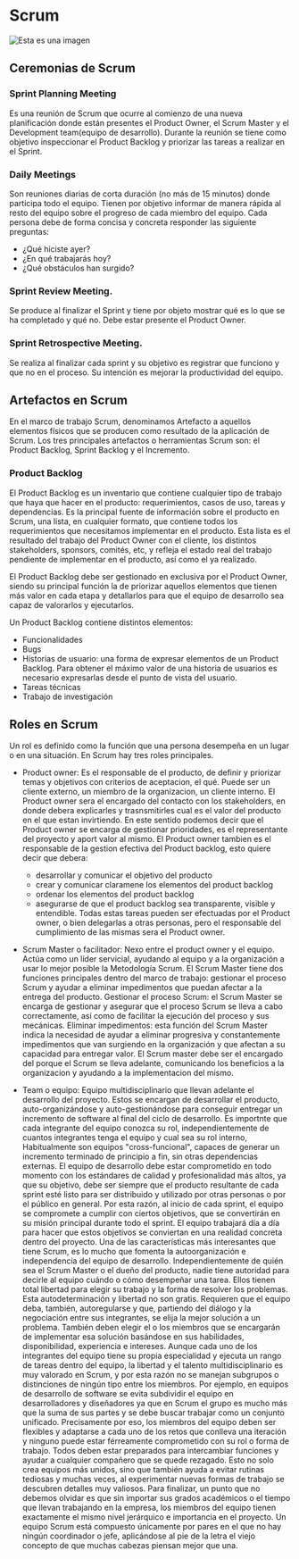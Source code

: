 # Scrum

![Esta es una imagen](https://miro.medium.com/max/1200/1*9y2sMFou3w-FjWBVt_2ibA.png)

## Ceremonias de Scrum
### Sprint Planning Meeting 
Es una reunión de Scrum que ocurre al comienzo de una nueva planificación donde están presentes el Product Owner, el Scrum Master y el Development team(equipo de desarrollo). Durante la reunión se tiene como objetivo inspeccionar el Product Backlog y priorizar las tareas a realizar en el Sprint.
### Daily Meetings
Son reuniones diarias de corta duración (no más de 15 minutos) donde participa todo el equipo. Tienen por objetivo informar de manera rápida al resto del equipo sobre el progreso de cada miembro del equipo. 
Cada persona debe de forma concisa y concreta responder las siguiente preguntas:
- ¿Qué hiciste ayer?
- ¿En qué trabajarás hoy?
- ¿Qué obstáculos han surgido?
### Sprint Review Meeting.
Se produce al finalizar el Sprint y tiene por objeto mostrar qué es lo que se ha completado y qué no. Debe estar presente el
Product Owner.
### Sprint Retrospective Meeting. 
Se realiza al finalizar cada sprint y su objetivo es registrar que funciono y que no en el proceso. Su intención es mejorar la productividad del equipo. 


## Artefactos en Scrum
En el marco de trabajo Scrum, denominamos Artefacto a aquellos elementos físicos que se producen como resultado de la aplicación de Scrum. Los tres principales artefactos o herramientas Scrum son: el Product Backlog, Sprint Backlog y el Incremento.

### Product Backlog
El Product Backlog es un inventario que contiene cualquier tipo de trabajo que haya que hacer en el producto: requerimientos, casos de uso, tareas y dependencias. Es la principal fuente de información sobre el producto en Scrum, una lista, en cualquier formato, que contiene todos los requerimientos que necesitamos implementar en el producto. Esta lista es el resultado del trabajo del Product Owner con el cliente, los distintos stakeholders, sponsors, comités, etc, y refleja el estado real del trabajo pendiente de implementar en el producto, así como el ya realizado. 

El Product Backlog debe ser gestionado en exclusiva por el Product Owner, siendo su principal función la de priorizar aquellos elementos que tienen más valor en cada etapa y detallarlos para que el equipo de desarrollo sea capaz de valorarlos y ejecutarlos.

Un Product Backlog contiene distintos elementos:

- Funcionalidades
- Bugs
- Historias de usuario: una forma de expresar elementos de un Product Backlog. Para obtener el máximo valor de una historia de usuarios es necesario expresarlas desde el punto de vista del usuario.
- Tareas técnicas
- Trabajo de investigación


## Roles en Scrum
Un rol es definido como la función que una persona desempeña en un lugar o en una situación. En Scrum hay tres roles principales.

- Product owner: Es el responsable de el producto, de definir y priorizar temas y objetivos con criterios de aceptacion, el qué. Puede ser un cliente externo, un miembro de la organizacion, un cliente interno. El Product owner sera el encargado del contacto con los stakeholders, en donde debera explicarles y trasnsmitirles cual es el valor del producto en el que estan invirtiendo. En este sentido podemos decir que el Product owner se encarga de gestionar prioridades, es el representante del proyecto y aport valor al mismo.
  El Product owner tambien es el responsable de la gestion efectiva del Product backlog, esto quiere decir que debera:
  * desarrollar y comunicar el objetivo del producto
  * crear y comunicar claramene los elementos del product backlog
  * ordenar los elementos del product backlog
  * asegurarse de que el product backlog sea transparente, visible y entendible.
 Todas estas tareas pueden ser efectuadas por el Product owner, o bien delegarlas a otras personas, pero el responsable del cumplimiento de las mismas sera el Product owner.

- Scrum Master o facilitador: Nexo entre el product owner y el equipo. Actúa como un líder servicial, ayudando al equipo y a la organización a usar lo mejor posible  la Metodología Scrum. El Scrum Master tiene dos funciones principales dentro del marco de trabajo: gestionar el proceso Scrum y ayudar a eliminar impedimentos que puedan afectar a la entrega del producto.
Gestionar el proceso Scrum: el Scrum Master se encarga de gestionar y asegurar que el proceso Scrum se lleva a cabo correctamente, así como de facilitar la ejecución del proceso y sus mecánicas.
Eliminar impedimentos: esta función del Scrum Master indica la necesidad de ayudar a eliminar progresiva y constantemente impedimentos que van surgiendo en la organización y que afectan a su capacidad para entregar valor.
El Scrum master debe ser el encargado del porque el Scrum se lleva adelante, comunicando los beneficios a la organizacion y ayudando a la implementacion del mismo. 

- Team o equipo: Equipo multidisciplinario que llevan adelante el desarrollo del proyecto. Estos se encargan de desarrollar el producto, auto-organizándose y auto-gestionándose para conseguir entregar un incremento de software al final del ciclo de desarrollo. Es importnte que cada integrante del equipo conozca su rol, independientemente de cuantos integrantes tenga el equipo y cual sea su rol interno, Habitualmente son equipos "cross-funcional", capaces de generar un incremento terminado de principio a fin, sin otras dependencias externas.
El equipo de desarrollo debe estar comprometido en todo momento con los estándares de calidad y profesionalidad más altos, ya que su objetivo, debe ser siempre que el producto resultante de cada sprint esté listo para ser distribuido y utilizado por otras personas o por el público en general. Por esta razón, al inicio de cada sprint, el equipo se compromete a cumplir con ciertos objetivos, que se convertirán en su misión principal durante todo el sprint. El equipo trabajará día a día para hacer que estos objetivos se conviertan en una realidad concreta dentro del proyecto. Una de las características más interesantes que tiene Scrum, es lo mucho que fomenta la autoorganización e independencia del equipo de desarrollo. Independientemente de quién sea el Scrum Master o el dueño del producto, nadie tiene autoridad para decirle al equipo cuándo o cómo desempeñar una tarea. Ellos tienen total libertad para elegir su trabajo y la forma de resolver los problemas. Esta autodeterminación y libertad no son gratis. Requieren que el equipo deba, también, autoregularse y que, partiendo del diálogo y la negociación entre sus integrantes, se elija la mejor solución a un problema. También deben elegir el o los miembros que se encargarán de implementar esa solución basándose en sus habilidades, disponibilidad, experiencia e intereses. Aunque cada uno de los integrantes del equipo tiene su propia especialidad y ejecuta un rango de tareas dentro del equipo, la libertad y el talento multidisciplinario es muy valorado en Scrum, y por esta razón no se manejan subgrupos o distinciones de ningún tipo entre los miembros. Por ejemplo, en equipos de desarrollo de software se evita subdividir el equipo en desarrolladores y diseñadores ya que en Scrum el grupo es mucho más que la suma de sus partes y se debe buscar trabajar como un conjunto unificado. Precisamente por eso, los miembros del equipo deben ser flexibles y adaptarse a cada uno de los retos que conlleva una iteración y ninguno puede estar férreamente comprometido con su rol o forma de trabajo. Todos deben estar preparados para intercambiar funciones y ayudar a cualquier compañero que se quede rezagado. Esto no solo crea equipos más unidos, sino que también ayuda a evitar rutinas tediosas y muchas veces, al experimentar nuevas formas de trabajo se descubren detalles muy valiosos. Para finalizar, un punto que no debemos olvidar es que sin importar sus grados académicos o el tiempo que llevan trabajando en la empresa, los miembros del equipo tienen exactamente el mismo nivel jerárquico e importancia en el proyecto.
Un equipo Scrum está compuesto únicamente por pares en el que no hay ningún coordinador o jefe, aplicándose al pie de la letra el viejo concepto de que muchas cabezas piensan mejor que una.

